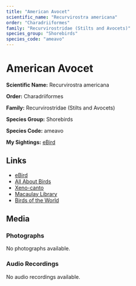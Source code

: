 ```yaml
---
title: "American Avocet"
scientific_name: "Recurvirostra americana"
order: "Charadriiformes"
family: "Recurvirostridae (Stilts and Avocets)"
species_group: "Shorebirds"
species_code: "ameavo"
---
```


# American Avocet

**Scientific Name:** Recurvirostra americana

**Order:** Charadriiformes

**Family:** Recurvirostridae (Stilts and Avocets)

**Species Group:** Shorebirds

**Species Code:** ameavo

**My Sightings:** [eBird](https://ebird.org/lifelist?r=world&time=life&spp=ameavo)

## Links
* [eBird](https://ebird.org/species/ameavo) 
* [All About Birds](https://www.allaboutbirds.org/guide/ameavo) 
* [Xeno-canto](https://www.xeno-canto.org/species/recurvirostra-americana) 
* [Macaulay Library](https://search.macaulaylibrary.org/catalog?taxonCode=ameavo&sort=rating_rank_desc)
* [Birds of the World](https://birdsoftheworld.org/bow/species/ameavo)

## Media
### Photographs
No photographs available.

### Audio Recordings
No audio recordings available.
